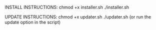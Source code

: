 INSTALL INSTRUCTIONS:
chmod +x installer.sh
./installer.sh

UPDATE INSTRUCTIONS:
chmod +x updater.sh
./updater.sh
(or run the update option in the script)
